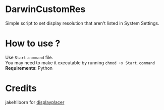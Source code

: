 # DarwinCustomRes
Simple script to set display resolution that aren't listed in System Settings.
# How to use ?
Use `Start.command` file. <br>
You may need to make it executable by running `chmod +x Start.command` <br>
**Requirements**: Python
# Credits
jakehilborn for [displayplacer](https://github.com/jakehilborn/displayplacer)
